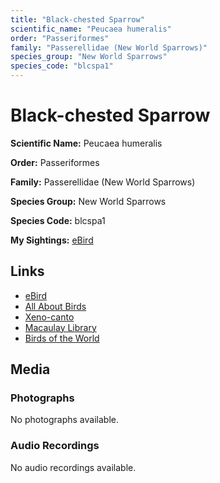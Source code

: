 ```yaml
---
title: "Black-chested Sparrow"
scientific_name: "Peucaea humeralis"
order: "Passeriformes"
family: "Passerellidae (New World Sparrows)"
species_group: "New World Sparrows"
species_code: "blcspa1"
---
```


# Black-chested Sparrow

**Scientific Name:** Peucaea humeralis

**Order:** Passeriformes

**Family:** Passerellidae (New World Sparrows)

**Species Group:** New World Sparrows

**Species Code:** blcspa1

**My Sightings:** [eBird](https://ebird.org/lifelist?r=world&time=life&spp=blcspa1)

## Links
* [eBird](https://ebird.org/species/blcspa1) 
* [All About Birds](https://www.allaboutbirds.org/guide/blcspa1) 
* [Xeno-canto](https://www.xeno-canto.org/species/peucaea-humeralis) 
* [Macaulay Library](https://search.macaulaylibrary.org/catalog?taxonCode=blcspa1&sort=rating_rank_desc)
* [Birds of the World](https://birdsoftheworld.org/bow/species/blcspa1)

## Media
### Photographs
No photographs available.

### Audio Recordings
No audio recordings available.
